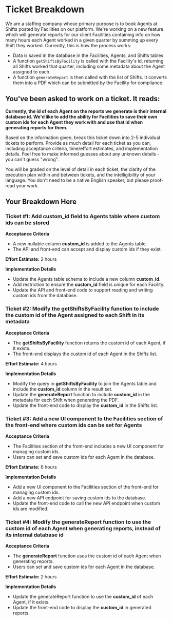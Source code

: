# Ticket Breakdown
We are a staffing company whose primary purpose is to book Agents at Shifts posted by Facilities on our platform. We're working on a new feature which will generate reports for our client Facilities containing info on how many hours each Agent worked in a given quarter by summing up every Shift they worked. Currently, this is how the process works:

- Data is saved in the database in the Facilities, Agents, and Shifts tables
- A function `getShiftsByFacility` is called with the Facility's id, returning all Shifts worked that quarter, including some metadata about the Agent assigned to each
- A function `generateReport` is then called with the list of Shifts. It converts them into a PDF which can be submitted by the Facility for compliance.

## You've been asked to work on a ticket. It reads:

**Currently, the id of each Agent on the reports we generate is their internal database id. We'd like to add the ability for Facilities to save their own custom ids for each Agent they work with and use that id when generating reports for them.**


Based on the information given, break this ticket down into 2-5 individual tickets to perform. Provide as much detail for each ticket as you can, including acceptance criteria, time/effort estimates, and implementation details. Feel free to make informed guesses about any unknown details - you can't guess "wrong".


You will be graded on the level of detail in each ticket, the clarity of the execution plan within and between tickets, and the intelligibility of your language. You don't need to be a native English speaker, but please proof-read your work.

## Your Breakdown Here

### **Ticket #1**: Add **custom_id** field to Agents table where custom ids can be stored

**Acceptance Criteria**
* A new nullable column **custom_id** is added to the Agents table.
* The API and front-end can accept and display custom ids if they exist.

**Effort Estimate:** 2 hours

**Implementation Details**

* Update the Agents table schema to include a new column **custom_id**.
* Add restriction to ensure the **custom_id** field is unique for each Facility.
* Update the API and front-end code to support reading and writing custom ids from the database.

### **Ticket #2**: Modify the getShiftsByFacility function to include the custom id of the Agent assigned to each Shift in its metadata

**Acceptance Criteria**
* The **getShiftsByFacility** function returns the custom id of each Agent, if it exists.
* The front-end displays the custom id of each Agent in the Shifts list.

**Effort Estimate:** 4 hours

**Implementation Details**

* Modify the query in **getShiftsByFacility** to join the Agents table and include the **custom_id** column in the result set.
* Update the **generateReport** function to include **custom_id** in the metadata for each Shift when generating the PDF.
* Update the front-end code to display the **custom_id** in the Shifts list.


### **Ticket #3**: Add a new UI component to the Facilities section of the front-end where custom ids can be set for Agents

**Acceptance Criteria**
* The Facilities section of the front-end includes a new UI component for managing custom ids.
* Users can set and save custom ids for each Agent in the database.

**Effort Estimate:** 6 hours

**Implementation Details**

* Add a new UI component to the Facilities section of the front-end for managing custom ids.
* Add a new API endpoint for saving custom ids to the database.
* Update the front-end code to call the new API endpoint when custom ids are modified.



### **Ticket #4**: Modify the **generateReport** function to use the custom id of each Agent when generating reports, instead of its internal database id

**Acceptance Criteria**
* The **generateReport** function uses the custom id of each Agent when generating reports.
* Users can set and save custom ids for each Agent in the database.

**Effort Estimate:** 2 hours

**Implementation Details**

* Update the generateReport function to use the **custom_id** of each Agent, if it exists.
* Update the front-end code to display the **custom_id** in generated reports.
